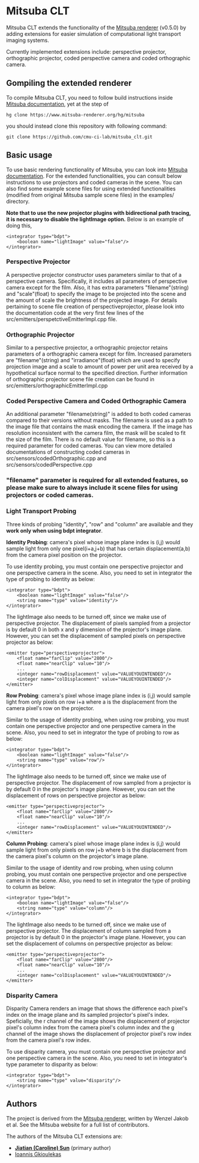 # Mitsuba CLT
Mitsuba CLT extends the functionality of the [Mitsuba renderer](https://www.mitsuba-renderer.org/) (v0.5.0) by adding extensions for easier simulation of computational light transport imaging systems.

Currently implemented extensions include: perspective projector, orthographic projector, coded perspective camera and coded orthographic camera. 

## Gompiling the extended renderer

To compile Mitsuba CLT, you need to follow build instructions inside [Mitsuba documentation](https://www.mitsuba-renderer.org/releases/current/documentation.pdf), yet at the step of 
```
hg clone https://www.mitsuba-renderer.org/hg/mitsuba
```
you should instead clone this repository with following command:
```
git clone https://github.com/cmu-ci-lab/mitsuba_clt.git
```

## Basic usage

To use basic rendering functionality of Mitsuba, you can look into [Mitsuba documentation](https://www.mitsuba-renderer.org/releases/current/documentation.pdf). For the extended functionalities, you can consult below instructions to use projectors and coded cameras in the scene. You can also find some example scene files for using extended functionalities (modified from original Mitsuba sample scene files) in the examples/ directory.  

**Note that to use the new projector plugins with bidirectional path tracing, it is necessary to disable the lightImage option.** Below is an example of doing this,
```
<integrator type="bdpt">
    <boolean name="lightImage" value="false"/>
</integrator>
```

### Perspective Projector

A perspective projector constructor uses parameters similar to that of a perspective camera. Specifically, it includes all parameters of perspective camera except for the film. Also, it has extra parameters "filename"(string) and "scale"(float) to specify the image to be projected into the scene and the amount of scale the brightness of the projected image. For details pertaining to scene file creation of perspectiveprojector, please look into the documentation code at the very first few lines of the src/emitters/perspetctiveEmitterImpl.cpp file. 

### Orthographic Projector 

Similar to a perspective projector, a orthographic projector retains parameters of a orthographic camera except for film. Increased parameters are "filename"(string) and "irradiance"(float) which are used to specify projection image and a scale to amount of power per unit area received by a hypothetical surface normal to the specified direction. Further information of orthographic projector scene file creation can be found in src/emitters/orthographicEmitterImpl.cpp

### Coded Perspective Camera and Coded Orthographic Camera

An additional parameter "filename(string)" is added to both coded cameras compared to their versions without masks. The filename is used as a path to the image file that contains the mask encoding the camera. If the image has resolution inconsistent with the camera film, the mask will be scaled to fit the size of the film. There is no default value for filename, so this is a required parameter for coded cameras. You can view more detailed documentations of constructing coded cameras in src/sensors/codedOrthographic.cpp and src/sensors/codedPerspective.cpp

### "filename" parameter is required for all extended features, so please make sure to always include it scene files for using projectors or coded cameras. 

### Light Transport Probing
Three kinds of probing "identity", "row" and "column" are available and they **work only when using bdpt integrator**.

**Identity Probing**: camera's pixel whose image plane index is (i,j) would sample light from only one pixel(i+a,j+b) that has certain displacement(a,b) from the camera pixel position on the projector.

To use identity probing, you must contain one perspective projector and one perspective camera in the scene. Also, you need to set in integrator the type of probing to identity as below:
```
<integrator type="bdpt">
    <boolean name="lightImage" value="false"/>
    <string name="type" value="identity"/>
</integrator>
```
The lightImage also needs to be turned off, since we make use of perspective projector.
The displacement of pixels sampled from a projector is by default 0 in both x and y dimension of the projector's image plane. However, you can set the displacement of sampled pixels on perspective projector as below:
```
<emitter type="perspectiveprojector">
    <float name="farClip" value="2800"/>
    <float name="nearClip" value="10"/>
    ...
    <integer name="rowDisplacement" value="VALUEYOUINTENDED"/>
    <integer name="colDisplacement" value="VALUEYOUINTENDED"/>
</emitter>
```

**Row Probing**: camera's pixel whose image plane index is (i,j) would sample light from only pixels on row i+a where a is the displacement from the camera pixel's row on the projector.

Similar to the usage of identity probing, when using row probing, you must contain one perspective projector and one perspective camera in the scene. Also, you need to set in integrator the type of probing to row as below:
```
<integrator type="bdpt">
    <boolean name="lightImage" value="false"/>
    <string name="type" value="row"/>
</integrator>
```
The lightImage also needs to be turned off, since we make use of perspective projector.
The displacement of row sampled from a projector is by default 0 in the projector's image plane. However, you can set the displacement of rows on perspective projector as below:
```
<emitter type="perspectiveprojector">
    <float name="farClip" value="2800"/>
    <float name="nearClip" value="10"/>
    ...
    <integer name="rowDisplacement" value="VALUEYOUINTENDED"/>
</emitter>
```

**Column Probing**: camera's pixel whose image plane index is (i,j) would sample light from only pixels on row j+b where b is the displacement from the camera pixel's column on the projector's image plane.

Similar to the usage of identity and row probing, when using column probing, you must contain one perspective projector and one perspective camera in the scene. Also, you need to set in integrator the type of probing to column as below:
```
<integrator type="bdpt">
    <boolean name="lightImage" value="false"/>
    <string name="type" value="column"/>
</integrator>
```
The lightImage also needs to be turned off, since we make use of perspective projector.
The displacement of column sampled from a projector is by default 0 in the projector's image plane. However, you can set the displacement of columns on perspective projector as below:
```
<emitter type="perspectiveprojector">
    <float name="farClip" value="2800"/>
    <float name="nearClip" value="10"/>
    ...
    <integer name="colDisplacement" value="VALUEYOUINTENDED"/>
</emitter>
```

### Disparity Camera ###
Disparity Camera renders an image that shows the difference each pixel's index on the image plane and its sampled projector's pixel's index. Speficially, the r channel of the image shows the displacement of projector pixel's column index from the camera pixel's column index and the g channel of the image shows the displacement of projector pixel's row index from the camera pixel's row index.

To use disparity camera, you must contain one perspective projector and one perspective camera in the scene. Also, you need to set in integrator's type parameter to disparity as below:
```
<integrator type="bdpt">
    <string name="type" value="disparity"/>
</integrator>
```
## Authors

The project is derived from the [Mitsuba renderer](https://www.mitsuba-renderer.org/), written by Wenzel Jakob et al. See the Mitsuba website for a full list of contributors.

The authors of the Mitsuba CLT extensions are:
- [**Jiatian (Caroline) Sun**](https://jiatiansun.github.io/) (primary author)
- [Ioannis Gkioulekas](http://www.cs.cmu.edu/~igkioule/)

